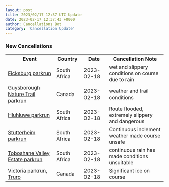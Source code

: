 ```yaml
---
layout: post
title: 2023/02/17 12:37 UTC Update
date: 2023-02-17 12:37:43 +0000
author: Cancellations Bot
category: 'Cancellation Update'
---
```


<h3>New Cancellations</h3>
<div class='hscrollable'>
<table style='width: 100%'>
    <tr>
        <th>Event</th>
        <th>Country</th>
        <th>Date</th>
        <th>Cancellation Note</th>
    </tr>
    <tr>
        <td><a href="https://www.parkrun.co.za/ficksburg">Ficksburg parkrun</a></td>
        <td>South Africa</td>
        <td>2023-02-18</td>
        <td>wet and slippery conditions on course due to rain</td>
    </tr>
    <tr>
        <td><a href="https://www.parkrun.ca/guysboroughnaturetrail">Guysborough Nature Trail parkrun</a></td>
        <td>Canada</td>
        <td>2023-02-18</td>
        <td>weather and trail conditions</td>
    </tr>
    <tr>
        <td><a href="https://www.parkrun.co.za/hluhluwe">Hluhluwe parkrun</a></td>
        <td>South Africa</td>
        <td>2023-02-18</td>
        <td>Route flooded, extremely slippery and dangerous</td>
    </tr>
    <tr>
        <td><a href="https://www.parkrun.co.za/stutterheim">Stutterheim parkrun</a></td>
        <td>South Africa</td>
        <td>2023-02-18</td>
        <td>Continuous inclement weather made course unsafe</td>
    </tr>
    <tr>
        <td><a href="https://www.parkrun.co.za/toboshanevalleyestate">Toboshane Valley Estate parkrun</a></td>
        <td>South Africa</td>
        <td>2023-02-18</td>
        <td>continuous rain has made conditions unsuitable</td>
    </tr>
    <tr>
        <td><a href="https://www.parkrun.ca/victoriatruro">Victoria parkrun, Truro</a></td>
        <td>Canada</td>
        <td>2023-02-18</td>
        <td>Significant ice on course</td>
    </tr>
</table>
</div>
